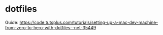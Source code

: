 # dotfiles

Guide: https://code.tutsplus.com/tutorials/setting-up-a-mac-dev-machine-from-zero-to-hero-with-dotfiles--net-35449
